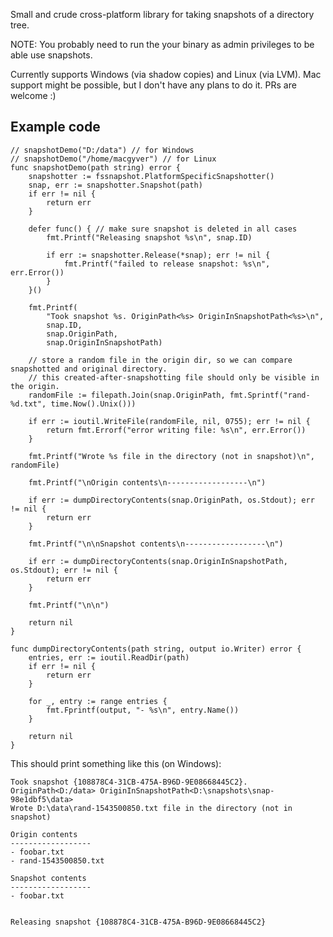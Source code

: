Small and crude cross-platform library for taking snapshots of a directory tree.

NOTE: You probably need to run the your binary as admin privileges to be able use snapshots.

Currently supports Windows (via shadow copies) and Linux (via LVM).
Mac support might be possible, but I don't have any plans to do it. PRs are welcome :)


Example code
------------

```
// snapshotDemo("D:/data") // for Windows
// snapshotDemo("/home/macgyver") // for Linux
func snapshotDemo(path string) error {
	snapshotter := fssnapshot.PlatformSpecificSnapshotter()
	snap, err := snapshotter.Snapshot(path)
	if err != nil {
		return err
	}

	defer func() { // make sure snapshot is deleted in all cases
		fmt.Printf("Releasing snapshot %s\n", snap.ID)

		if err := snapshotter.Release(*snap); err != nil {
			fmt.Printf("failed to release snapshot: %s\n", err.Error())
		}
	}()

	fmt.Printf(
		"Took snapshot %s. OriginPath<%s> OriginInSnapshotPath<%s>\n",
		snap.ID,
		snap.OriginPath,
		snap.OriginInSnapshotPath)

	// store a random file in the origin dir, so we can compare snapshotted and original directory.
	// this created-after-snapshotting file should only be visible in the origin.
	randomFile := filepath.Join(snap.OriginPath, fmt.Sprintf("rand-%d.txt", time.Now().Unix()))

	if err := ioutil.WriteFile(randomFile, nil, 0755); err != nil {
		return fmt.Errorf("error writing file: %s\n", err.Error())
	}

	fmt.Printf("Wrote %s file in the directory (not in snapshot)\n", randomFile)

	fmt.Printf("\nOrigin contents\n------------------\n")

	if err := dumpDirectoryContents(snap.OriginPath, os.Stdout); err != nil {
		return err
	}

	fmt.Printf("\n\nSnapshot contents\n------------------\n")

	if err := dumpDirectoryContents(snap.OriginInSnapshotPath, os.Stdout); err != nil {
		return err
	}

	fmt.Printf("\n\n")

	return nil
}

func dumpDirectoryContents(path string, output io.Writer) error {
	entries, err := ioutil.ReadDir(path)
	if err != nil {
		return err
	}

	for _, entry := range entries {
		fmt.Fprintf(output, "- %s\n", entry.Name())
	}

	return nil
}
```

This should print something like this (on Windows):

```
Took snapshot {108878C4-31CB-475A-B96D-9E08668445C2}. OriginPath<D:/data> OriginInSnapshotPath<D:\snapshots\snap-98e1dbf5\data>
Wrote D:\data\rand-1543500850.txt file in the directory (not in snapshot)

Origin contents
------------------
- foobar.txt
- rand-1543500850.txt

Snapshot contents
------------------
- foobar.txt


Releasing snapshot {108878C4-31CB-475A-B96D-9E08668445C2}
```